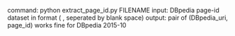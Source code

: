 command: python extract_page_id.py FILENAME
input: DBpedia page-id dataset in format (<subject> <predicate> <object>, seperated by blank space)
output: pair of (DBpedia_uri, page_id)
works fine for DBpedia 2015-10
